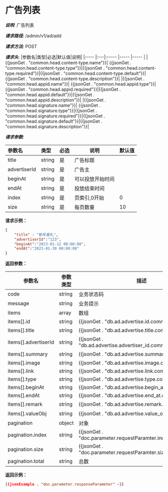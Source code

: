 # 广告列表
***说明***: 广告列表

***请求路径***: /admin/v1/ad/add

***请求方法***: POST
<!--db.ad  _ref="file:///./example/sql/ad.sql#ad"  -->
<!--common.head _ref="file:///./example/doc/common.md#doc.parameter"-->
***请求头***:
|参数名|类型|必选|默认值|说明|
|:----    |:---|:----- |-----   |-----   |
|{{jsonGet . "common.head.content-type.name"}}| {{jsonGet . "common.head.content-type.type"}}|{{jsonGet . "common.head.content-type.required"}}|{{jsonGet . "common.head.content-type.default"}}|{{jsonGet . "common.head.content-type.description"}}|
|{{jsonGet . "common.head.appid.name"}}| {{jsonGet . "common.head.appid.type"}}|{{jsonGet . "common.head.appid.required"}}|{{jsonGet . "common.head.appid.default"}}|{{jsonGet . "common.head.appid.description"}}|
|{{jsonGet . "common.head.signature.name"}}| {{jsonGet . "common.head.signature.type"}}|{{jsonGet . "common.head.signature.required"}}|{{jsonGet . "common.head.signature.default"}}|{{jsonGet . "common.head.signature.description"}}|


***请求参数***:
<!--doc.parameter.requestParamter _column="name,type,required,description,default"  position=body-->
|参数名|类型|必选|说明|默认值|
|:----    |:---|:----- |-----   |-----   |
|title| string|是|广告标题||
|advertiserId| string|是|广告主||
|beginAt| string|是|可以投放开始时间||
|endAt| string|是|投放结束时间||
|index| string|是|页索引,0开始|0|
|size| string|是|每页数量|10|


**请求示例：**
```json
{
    "title" : "新年豪礼",
    "advertiserId":"123",
    "beginAt":"2023-01-12 00:00:00",
    "endAt":"2023-01-30 00:00:00"
}
``` 
**返回参数：**
<!--doc.parameter.responseParameter position=body httpStatus="200" _column="name,type,description,example"-->
| 参数名                | 参数类型 | 描述             | 示例                      |
| --------------------- | -------- | ---------------- | ------------------------- |
|code                  | string   | 业务状态码         | 0                         |
| message   | string   | 业务提示           | ok                         |
| items               | array | 数组         | -                        |
| <!--map _value="db.ad.advertise.id"-->items[].id|string |{{jsonGet . "db.ad.advertise.id.comment"}}|0| 
| <!--map _value="db.ad.advertise.title"-->items[].title|string |{{jsonGet . "db.ad.advertise.title.comment"}}|新年好礼| 
| <!--map _value="db.ad.advertise.advertiser_id"-->items[].advertiserId|string |{{jsonGet . "db.ad.advertise.advertiser_id.comment"}}|123| 
| <!--map _value="db.ad.advertise.summary"-->items[].summary|string |{{jsonGet . "db.ad.advertise.summary.comment"}}|下单有豪礼| 
| <!--map _value="db.ad.advertise.image"-->items[].image|string |{{jsonGet . "db.ad.advertise.image.comment"}}|http://image.service.cn/new_year.jpg"| 
| <!--map _value="db.ad.advertise.link"-->items[].link|string |{{jsonGet . "db.ad.advertise.link.comment"}}|http://gift.servcice.cn/new_year_git| 
| <!--map _value="db.ad.advertise.type"-->items[].type|string |{{jsonGet . "db.ad.advertise.type.comment"}}|image| 
| <!--map _value="db.ad.advertise.beginAt"-->items[].beginAt|string |{{jsonGet . "db.ad.advertise.begin_at.comment"}}|2023-01-12 00:00:00| 
| <!--map _value="db.ad.advertise.endAt"-->items[].endAt|string |{{jsonGet . "db.ad.advertise.end_at.comment"}}|2023-01-30 00:00:00| 
| <!--map _value="db.ad.advertise.remark"-->items[].remark|string |{{jsonGet . "db.ad.advertise.remark.comment"}}|营养早餐广告| 
| <!--map _value="db.ad.advertise.valueObj"-->items[].valueObj|string |{{jsonGet . "db.ad.advertise.value_obj.comment"}}|值对象| 
| pagination|object |对象|| 
| <!--map _value="doc.parameter.requestParamter.index"-->pagination.index|string |{{jsonGet . "doc.parameter.requestParamter.index.description"}}|{{jsonGet . "doc.parameter.requestParamter.index.default"}}| 
| <!--map _value="doc.parameter.requestParamter.size"-->pagination.size|string |{{jsonGet . "doc.parameter.requestParamter.size.description"}}|{{jsonGet . "doc.parameter.requestParamter.size.default"}}| 
| pagination.total|string |总数|60| 


**返回示例：**
```json 
{{jsonExample . "doc.parameter.responseParameter" -}}
``` 